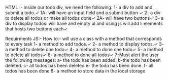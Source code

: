 HTML :-
inside our todo div, we need the following:
1- a div to add and submit a todo.✓
1A- will have an input field and a submit button ✓
2- a div to delete all todos or make all todos done✓
2A- will have two buttons✓
3- a div to display todos:
will have and empty ul and using js will add li elements that hosts two buttons each✓


Requirments JS:-
How to:-
will use a class with a method that corresponds to every task
1- a method to add todos.✓
2- a method to display todos.✓
3- a method to delete one todo✓
4- a method to done one todo✓
5- a method to delete all todos✓
6- a method to done all todos✓
7-Must alert the user the following messages:
a- the todo has been added.
b-the todo has been deleted.
c- all todos has been deleted
e- the todo has been done.
f- all todos has been done
8- a method to store data in the local storage

